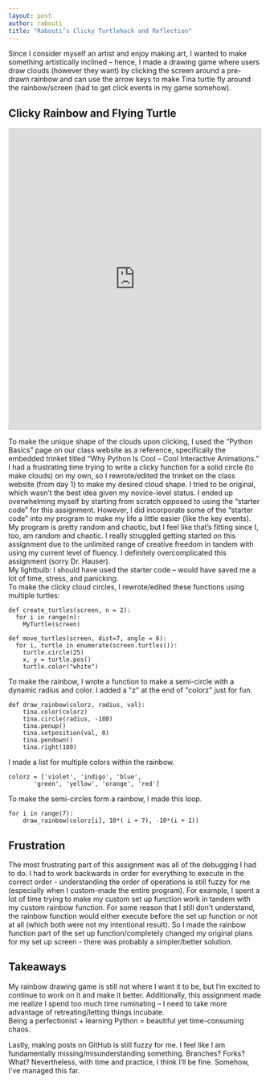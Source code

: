 ```yaml
--- 
layout: post 
author: rabouti 
title: "Rabouti’s Clicky Turtlehack and Reflection" 
--- 
```



 
Since I consider myself an artist and enjoy making art, I wanted to make something artistically inclined – hence, I made a drawing game where users draw clouds (however they want) by clicking the screen around a pre-drawn rainbow and can use the arrow keys to make Tina turtle fly around the rainbow/screen (had to get click events in my game somehow). 

## Clicky Rainbow and Flying Turtle 
<iframe src="https://trinket.io/embed/python/e7e00f62a1?outputOnly=true&start=result" width="100%" height="600" frameborder="0" marginwidth="0" marginheight="0" allowfullscreen></iframe>

 
To make the unique shape of the clouds upon clicking, I used the “Python Basics” page on our class website as a reference, specifically the embedded trinket titled “Why Python Is Cool – Cool Interactive Animations.” I had a frustrating time trying to write a clicky function for a solid circle (to make clouds) on my own, so I rewrote/edited the trinket on the class website (from day 1) to make my desired cloud shape. I tried to be original, which wasn’t the best idea given my novice-level status. I ended up overwhelming myself by starting from scratch opposed to using the “starter code” for this assignment. However, I did incorporate some of the “starter code” into my program to make my life a little easier (like the key events). My program is pretty random and chaotic, but I feel like that’s fitting since I, too, am random and chaotic. I really struggled getting started on this assignment due to the unlimited range of creative freedom in tandem with using my current level of fluency. I definitely overcomplicated this assignment (sorry Dr. Hauser).  
My lightbulb: I should have used the starter code – would have saved me a lot of time, stress, and panicking.  
To make the clicky cloud circles, I rewrote/edited these functions using multiple turtles:

```
def create_turtles(screen, n = 2):
  for i in range(n):
    MyTurtle(screen)
    
def move_turtles(screen, dist=7, angle = 6):
  for i, turtle in enumerate(screen.turtles()):
    turtle.circle(25)
    x, y = turtle.pos()
    turtle.color("white")
```

To make the rainbow, I wrote a function to make a semi-circle with a dynamic radius and color. I added a "z" at the end of "colorz" just for fun. 

``` 
def draw_rainbow(colorz, radius, val): 
    tina.color(colorz) 
    tina.circle(radius, -180) 
    tina.penup() 
    tina.setposition(val, 0) 
    tina.pendown() 
    tina.right(180) 
``` 

I made a list for multiple colors within the rainbow.  

``` 
colorz = ['violet', 'indigo', 'blue', 
       'green', 'yellow', 'orange', 'red'] 
``` 

To make the semi-circles form a rainbow, I made this loop.  

``` 
for i in range(7): 
    draw_rainbow(colorz[i], 10*( i + 7), -10*(i + 1)) 
``` 

## Frustration 
The most frustrating part of this assignment was all of the debugging I had to do. I had to work backwards in order for everything to execute in the correct order - understanding the order of operations is still fuzzy for me (especially when I custom-made the entire program). For example, I spent a lot of time trying to make my custom set up function work in tandem with my custom rainbow function. For some reason that I still don't understand, the rainbow function would either execute before the set up function or not at all (which both were not my intentional result). So I made the rainbow function part of the set up function/completely changed my original plans for my set up screen - there was probably a simpler/better solution. 
 
## Takeaways 
My rainbow drawing game is still not where I want it to be, but I’m excited to continue to work on it and make it better. Additionally, this assignment made me realize I spend too much time ruminating – I need to take more advantage of retreating/letting things incubate.  
Being a perfectionist + learning Python = beautiful yet time-consuming chaos.  
 
Lastly, making posts on GitHub is still fuzzy for me. I feel like I am fundamentally missing/misunderstanding something. Branches? Forks? What? Nevertheless, with time and practice, I think I’ll be fine. Somehow, I've managed this far. 
